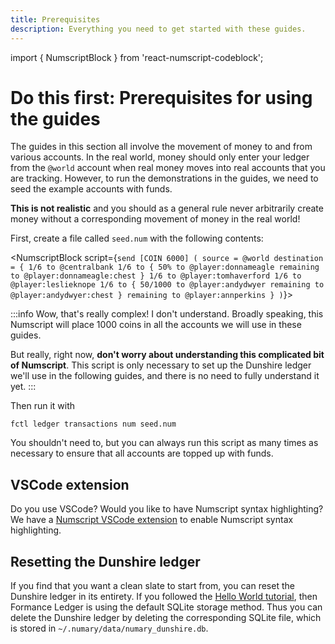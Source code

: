 ```yaml
---
title: Prerequisites
description: Everything you need to get started with these guides.
---
```


import { NumscriptBlock } from 'react-numscript-codeblock';

# Do this first: Prerequisites for using the guides

The guides in this section all involve the movement of money to and from various accounts. In the real world, money should only enter your ledger from the `@world` account when real money moves into real accounts that you are tracking. However, to run the demonstrations in the guides, we need to seed the example accounts with funds.

**This is not realistic** and you should as a general rule never arbitrarily create money without a corresponding movement of money in the real world!

First, create a file called `seed.num` with the following contents:

<NumscriptBlock script={`send [COIN 6000] (
  source = @world
  destination = {
    1/6 to @centralbank
    1/6 to {
      50% to @player:donnameagle
      remaining to @player:donnameagle:chest
    }
    1/6 to @player:tomhaverford
    1/6 to @player:leslieknope
    1/6 to {
      50/1000 to @player:andydwyer
      remaining to @player:andydwyer:chest
    }
    remaining to @player:annperkins
  }
)`}></NumscriptBlock>


:::info Wow, that's really complex! I don't understand.
Broadly speaking, this Numscript will place 1000 coins in all the accounts we will use in these guides.

But really, right now, **don't worry about understanding this complicated bit of Numscript**. This script is only necessary to set up the Dunshire ledger we'll use in the following guides, and there is no need to fully understand it yet.
:::

Then run it with

```shell
fctl ledger transactions num seed.num
```

You shouldn't need to, but you can always run this script as many times as necessary to ensure that all accounts are topped up with funds.

## VSCode extension

Do you use VSCode? Would you like to have Numscript syntax highlighting? We have a [Numscript VSCode extension](https://marketplace.visualstudio.com/items?itemName=numary.numscript) to enable Numscript syntax highlighting.

## Resetting the Dunshire ledger

If you find that you want a clean slate to start from, you can reset the Dunshire ledger in its entirety. If you followed the [Hello World tutorial](/ledger/get-started/hello-world/), then Formance Ledger is using the default SQLite storage method. Thus you can delete the Dunshire ledger by deleting the corresponding SQLite file, which is stored in `~/.numary/data/numary_dunshire.db`.